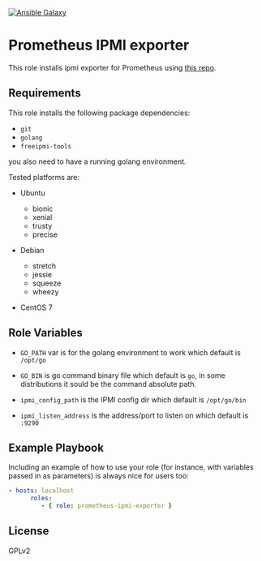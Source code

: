 [![Ansible Galaxy](https://img.shields.io/badge/ansible--galaxy-pyguy.prometheus__ipmi__exporter-blue.svg)](https://galaxy.ansible.com/pyguy/prometheus_ipmi_exporter)

Prometheus IPMI exporter
========================

This role installs ipmi exporter for Prometheus using [this repo](https://github.com/soundcloud/ipmi_exporter).

Requirements
------------

This role installs the following package dependencies:
  * `git`
  * `golang`
  * `freeipmi-tools`

you also need to have a running golang environment.

Tested platforms are:

  * Ubuntu
    * bionic
    * xenial
    * trusty
    * precise


  * Debian
    * stretch
    * jessie
    * squeeze
    * wheezy


  * CentOS 7

Role Variables
--------------

* `GO_PATH` var is for the golang environment to work which default is `/opt/go`

* `GO_BIN` is go command binary file which default is `go`, in some distributions
  it sould be the command absolute path.

* `ipmi_config_path` is the IPMI config dir which default is `/opt/go/bin`

* `ipmi_listen_address`  is the address/port to listen on which default is `:9290`

Example Playbook
----------------

Including an example of how to use your role (for instance, with variables passed in as parameters) is always nice for users too:

```yml
- hosts: localhost
      roles:
         - { role: prometheus-ipmi-exporter }
```
License
-------

GPLv2
